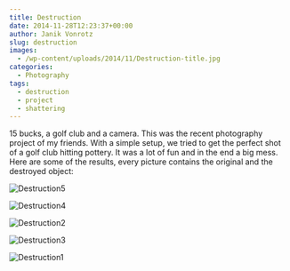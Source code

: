 ```yaml
---
title: Destruction
date: 2014-11-28T12:23:37+00:00
author: Janik Vonrotz
slug: destruction
images:
  - /wp-content/uploads/2014/11/Destruction-title.jpg
categories:
  - Photography
tags:
  - destruction
  - project
  - shattering
---
```

15 bucks, a golf club and a camera. This was the recent photography project of my friends. With a simple setup, we tried to get the perfect shot of a golf club hitting pottery. It was a lot of fun and in the end a big mess. Here are some of the results, every picture contains the original and the destroyed object:
<!--more-->
![Destruction5](/wp-content/uploads/2014/11/Destruction5-1024x682.jpg)

![Destruction4](/wp-content/uploads/2014/11/Destruction4-1024x682.jpg)

![Destruction2](/wp-content/uploads/2014/11/Destruction2-1024x682.jpg)

![Destruction3](/wp-content/uploads/2014/11/Destruction3-1024x682.jpg)

![Destruction1](/wp-content/uploads/2014/11/Destruction1-1024x682.jpg)